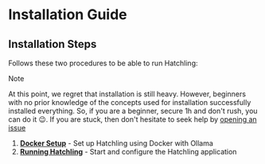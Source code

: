 # Installation Guide

## Installation Steps

Follows these two procedures to be able to run Hatchling:

> [!Note]
> At this point, we regret that installation is still heavy. However, beginners with no prior knowledge of the concepts used for installation successfully installed everything. So, if you are a beginner, secure 1h and don't rush, you can do it 😉.
> If you are stuck, then don't hesitate to seek help by [opening an issue](https://github.com/CrackingShells/Hatchling/issues)

1. **[Docker Setup](./docker-ollama-setup.md)** - Set up Hatchling using Docker with Ollama
2. **[Running Hatchling](./running_hatchling.md)** - Start and configure the Hatchling application
